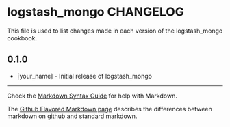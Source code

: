logstash_mongo CHANGELOG
========================

This file is used to list changes made in each version of the logstash_mongo cookbook.

0.1.0
-----
- [your_name] - Initial release of logstash_mongo

- - -
Check the [Markdown Syntax Guide](http://daringfireball.net/projects/markdown/syntax) for help with Markdown.

The [Github Flavored Markdown page](http://github.github.com/github-flavored-markdown/) describes the differences between markdown on github and standard markdown.
